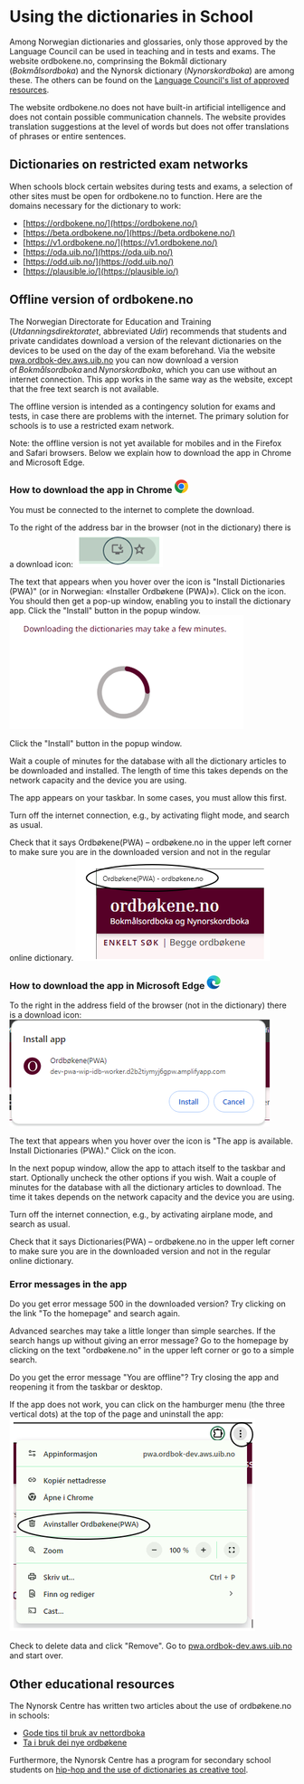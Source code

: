 # Using the dictionaries in School
Among Norwegian dictionaries and glossaries, only those approved by the Language Council can be used in teaching and in tests and exams. The website ordbokene.no, comprinsing the Bokmål dictionary (_Bokmålsordboka_) and the Nynorsk dictionary (_Nynorskordboka_) are among these. The others can be found on the [Language Council's list of approved resources](https://www.sprakradet.no/sprakhjelp/Skriverad/Ordlister/Ordlister-til-skulebruk/).

The website ordbokene.no does not have built-in artificial intelligence and does not contain possible communication channels. The website provides translation suggestions at the level of words but does not offer translations of phrases or entire sentences.   

## Dictionaries on restricted exam networks
When schools block certain websites during tests and exams, a selection of other sites must be open for ordbokene.no to function. Here are the domains necessary for the dictionary to work: 

*   [https://ordbokene.no/](https://ordbokene.no/)
*   [https://beta.ordbokene.no/](https://beta.ordbokene.no/)
*   [https://v1.ordbokene.no/](https://v1.ordbokene.no/)
*   [https://oda.uib.no/](https://oda.uib.no/)
*   [https://odd.uib.no/](https://odd.uib.no/)
*   [https://plausible.io/](https://plausible.io/)

## Offline version of ordbokene.no 
The Norwegian Directorate for Education and Training (_Utdanningsdirektoratet_, abbreviated _Udir_) recommends that students and private candidates download a version of the relevant dictionaries on the devices to be used on the day of the exam beforehand. Via the website [pwa.ordbok-dev.aws.uib.no](pwa.ordbok-dev.aws.uib.no) you can now download a version of _Bokmålsordboka_ and _Nynorskordboka_, which you can use without an internet connection. This app works in the same way as the website, except that the free text search is not available.  

The offline version is intended as a contingency solution for exams and tests, in case there are problems with the internet. The primary solution for schools is to use a restricted exam network.  

Note: the offline version is not yet available for mobiles and in the Firefox and Safari browsers. Below we explain how to download the app in Chrome and Microsoft Edge. 

### How to download the app in Chrome ![Chrome logo](/content-images/logos_chrome.svg)
You must be connected to the internet to complete the download.  

To the right of the address bar in the browser (not in the dictionary) there is a download icon: 
![Installation icon in address bar](/content-images/Picture1.png)

The text that appears when you hover over the icon is "Install Dictionaries (PWA)" (or in Norwegian: «Installer Ordbøkene (PWA)»). Click on the icon. You should then get a pop-up window, enabling you to install the dictionary app. Click the "Install" button in the popup window.
![Popup window with downloading symbol](/content-images/Downloading_symbol_eng.png)

Click the "Install" button in the popup window.

Wait a couple of minutes for the database with all the dictionary articles to be downloaded and installed. The length of time this takes depends on the network capacity and the device you are using.

The app appears on your taskbar. In some cases, you must allow this first.

Turn off the internet connection, e.g., by activating flight mode, and search as usual.

Check that it says Ordbøkene(PWA) – ordbøkene.no in the upper left corner to make sure you are in the downloaded version and not in the regular online dictionary.
![Header in the PWA](/content-images/Header_PWA.png)

### How to download the app in Microsoft Edge ![Edge logo](/content-images/logos_microsoft-edge.svg)
To the right in the address field of the browser (not in the dictionary) there is a download icon:
![Installation icon in address bar](/content-images/Install_eng.png)

The text that appears when you hover over the icon is "The app is available. Install Dictionaries (PWA)." Click on the icon.

In the next popup window, allow the app to attach itself to the taskbar and start. Optionally uncheck the other options if you wish. Wait a couple of minutes for the database with all the dictionary articles to download. The time it takes depends on the network capacity and the device you are using.

Turn off the internet connection, e.g., by activating airplane mode, and search as usual.

Check that it says Dictionaries(PWA) – ordbøkene.no in the upper left corner to make sure you are in the downloaded version and not in the regular online dictionary.

### Error messages in the app
Do you get error message 500 in the downloaded version? Try clicking on the link "To the homepage" and search again.

Advanced searches may take a little longer than simple searches. If the search hangs up without giving an error message? Go to the homepage by clicking on the text "ordbøkene.no" in the upper left corner or go to a simple search.

Do you get the error message "You are offline"? Try closing the app and reopening it from the taskbar or desktop.

If the app does not work, you can click on the hamburger menu (the three vertical dots) at the top of the page and uninstall the app:
![Dialog box with information about how to uninstall the PWA](/content-images/Uninstall%20PWA.PNG)

Check to delete data and click "Remove". Go to [pwa.ordbok-dev.aws.uib.no](pwa.ordbok-dev.aws.uib.no) and start over.


## Other educational resources
The Nynorsk Centre has written two articles about the use of ordbøkene.no in schools:
*   [Gode tips til bruk av nettordboka](https://nynorsksenteret.no/vidaregaande/grammatikk/gode-tips-til-bruk-av-nettordboka)
*   [Ta i bruk dei nye ordbøkene](https://nynorsksenteret.no/blogg/ta-i-bruk-dei-nye-ordbokene)

Furthermore, the Nynorsk Centre has a program for secondary school students on [hip-hop and the use of dictionaries as creative tool](https://nynorsksenteret.no/ungdomsskule/skriving/kreativ-skriving/hiphop-ordboka-som-kreativt-verktoy).